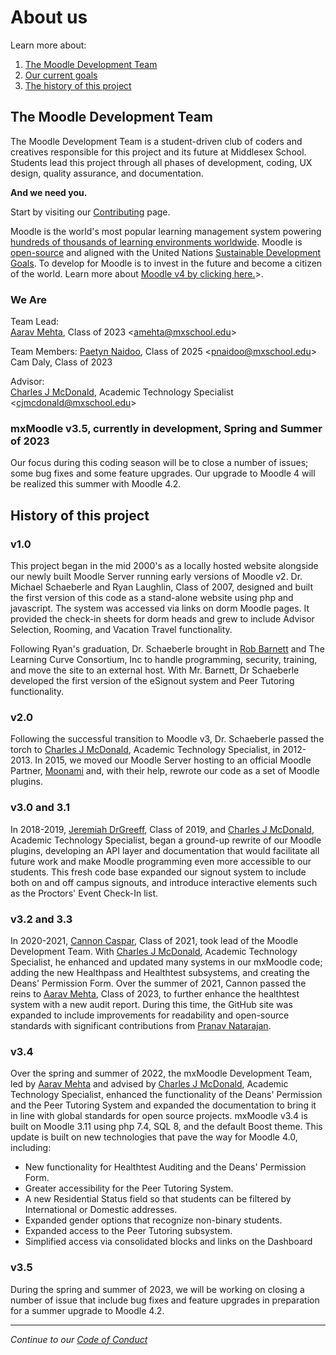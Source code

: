 # About us
Learn more about:
1. [The Moodle Development Team](#team)
2. [Our current goals](#goals)
3. [The history of this project](#history)

<a name="team"></a>
## The Moodle Development Team
The Moodle Development Team is a student-driven club of coders and creatives responsible for this project and its future at Middlesex School. Students lead this project through all phases of development, coding, UX design, quality assurance, and documentation.

**And we need you.**

Start by visiting our [Contributing](/docs/CONTRIBUTING.md) page.

Moodle is the world's most popular learning management system powering [hundreds of thousands of learning environments worldwide](https://stats.moodle.org). Moodle is [open-source](https://en.wikipedia.org/wiki/Open_source) and aligned with the United Nations [Sustainable Development Goals](https://www.un.org/sustainabledevelopment/). To develop for Moodle is to invest in the future and become a citizen of the world. Learn more about [Moodle v4 by clicking here.](https://docs.moodle.org/400/en/About_Moodle)\>.

### We Are
Team Lead: </br>
[Aarav Mehta](https://github.com/AaravMehta4897), Class of 2023 \<amehta@mxschool.edu\>

Team Members:
[Paetyn Naidoo](https://github.com/itspaetyn), Class of 2025 \<pnaidoo@mxschool.edu\> </br>
Cam Daly, Class of 2023

Advisor: </br>
[Charles J McDonald](https://github.com/MXchuck), Academic Technology Specialist \<cjmcdonald@mxschool.edu\>

<a name="goals"></a>
### mxMoodle v3.5, currently in development, Spring and Summer of 2023
Our focus during this coding season will be to close a number of issues; some bug fixes and some feature upgrades. Our upgrade to Moodle 4 will be realized this summer with Moodle 4.2.

<a name="history"></a>
## History of this project
### v1.0
This project began in the mid 2000's as a locally hosted website alongside our newly built Moodle Server running early versions of Moodle v2. Dr. Michael Schaeberle and Ryan Laughlin, Class of 2007, designed and built the first version of this code as a stand-alone website using php and javascript. The system was accessed via links on dorm Moodle pages. It provided the check-in sheets for dorm heads and grew to include Advisor Selection, Rooming, and Vacation Travel functionality.

Following Ryan's graduation, Dr. Schaeberle brought in [Rob Barnett](https://www.linkedin.com/in/rob-barnett-81b7638/) and The Learning Curve Consortium, Inc to handle programming, security, training, and move the site to an external host. With Mr. Barnett, Dr Schaeberle developed the first version of the eSignout system and Peer Tutoring functionality.

### v2.0
Following the successful transition to Moodle v3, Dr. Schaeberle passed the torch to [Charles J McDonald](https://github.com/MXchuck), Academic Technology Specialist, in 2012-2013. In 2015, we moved our Moodle Server hosting to an official Moodle Partner, [Moonami](https://www.moonami.com) and, with their help, rewrote our code as a set of Moodle plugins.

### v3.0 and 3.1
In 2018-2019, [Jeremiah DrGreeff](https://github.com/jrdegreeff), Class of 2019, and [Charles J McDonald](https://github.com/MXchuck), Academic Technology Specialist, began a ground-up rewrite of our Moodle plugins, developing an API layer and documentation that would facilitate all future work and make Moodle programming even more accessible to our students. This fresh code base expanded our signout system to include both on and off campus signouts, and introduce interactive elements such as the Proctors' Event Check-In list.

### v3.2 and 3.3
In 2020-2021, [Cannon Caspar](https://github.com/Cannon544), Class of 2021, took lead of the Moodle Development Team. With [Charles J McDonald](https://github.com/MXchuck), Academic Technology Specialist, he enhanced and updated many systems in our mxMoodle code; adding the new Healthpass and Healthtest subsystems, and creating the Deans' Permission Form. Over the summer of 2021, Cannon passed the reins to [Aarav Mehta](https://github.com/AaravMehta4897), Class of 2023, to further enhance the healthtest system with a new audit report. During this time, the GitHub site was expanded to include improvements for readability and open-source standards with significant contributions from [Pranav Natarajan](https://github.com/CurryBoy9000).

### v3.4
Over the spring and summer of 2022, the mxMoodle Development Team, led by [Aarav Mehta](https://github.com/AaravMehta4897) and advised by [Charles J McDonald](https://github.com/MXchuck), Academic Technology Specialist, enhanced the functionality of the Deans' Permission and the Peer Tutoring System and expanded the documentation to bring it in line with global standards for open source projects. mxMoodle v3.4 is built on Moodle 3.11 using php 7.4, SQL 8, and the default Boost theme. This update is built on new technologies that pave the way for Moodle 4.0, including:
- New functionality for Healthtest Auditing and the Deans' Permission Form.
- Greater accessibility for the Peer Tutoring System.
- A new Residential Status field so that students can be filtered by International or Domestic addresses.
- Expanded gender options that recognize non-binary students.
- Expanded access to the Peer Tutoring subsystem.
- Simplified access via consolidated blocks and links on the Dashboard

### v3.5
During the spring and summer of 2023, we will be working on closing a number of issue that include bug fixes and feature upgrades in preparation for a summer upgrade to Moodle 4.2.

-----
*Continue to our [Code of Conduct](/docs/CODE_OF_CONDUCT.md)*
